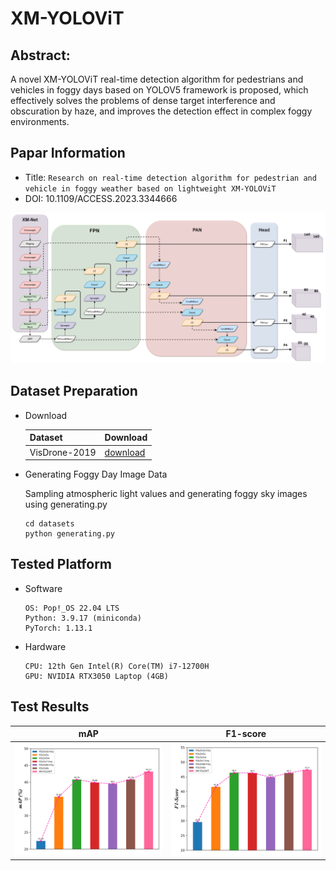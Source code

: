 XM-YOLOViT
===
## Abstract: 
A novel XM-YOLOViT real-time detection algorithm for pedestrians and vehicles in foggy days based on YOLOV5 framework is proposed, which effectively solves the problems of dense target interference and obscuration by haze, and improves the detection effect in complex foggy environments.
## Papar Information
- Title:  `Research on real-time detection algorithm for
pedestrian and vehicle in foggy weather based
on lightweight XM-YOLOViT`
- DOI: 10.1109/ACCESS.2023.3344666

![XM-YOLOViT](./img/XM-YOLOViT.png)

## Dataset Preparation
- Download

  | Dataset | Download |
  | ---     | ---   |
  | VisDrone-2019 | [download](https://github.com/VisDrone/VisDrone-Dataset) |
- Generating Foggy Day Image Data

  Sampling atmospheric light values and generating foggy sky images using generating.py
  ```
  cd datasets
  python generating.py
  ```
## Tested Platform
- Software
  ```
  OS: Pop!_OS 22.04 LTS
  Python: 3.9.17 (miniconda)
  PyTorch: 1.13.1
  ```
- Hardware
  ```
  CPU: 12th Gen Intel(R) Core(TM) i7-12700H
  GPU: NVIDIA RTX3050 Laptop (4GB)
  ```
## Test Results
  | mAP | F1-score |
  | ---     | ---   |
  |![mAP](./img/map.png)| ![mAP](./img/f1.png)|
  
